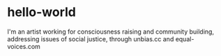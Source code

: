 # hello-world

I'm an artist working for consciousness raising and community building, addressing issues of social justice, through unbias.cc and equal-voices.com
